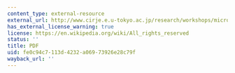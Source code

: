 ```yaml
---
content_type: external-resource
external_url: http://www.cirje.e.u-tokyo.ac.jp/research/workshops/micro/micropaper08/micro1216_2.pdf
has_external_license_warning: true
license: https://en.wikipedia.org/wiki/All_rights_reserved
status: ''
title: PDF
uid: fe0c94c7-113d-4232-a069-73926e28c79f
wayback_url: ''
---
```

